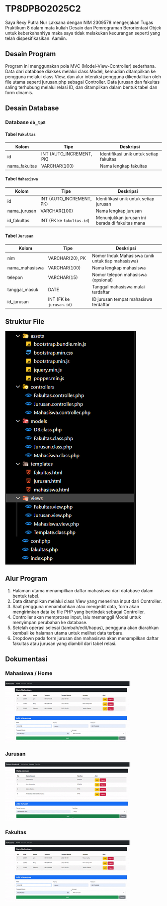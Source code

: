 # TP8DPBO2025C2

Saya Rexy Putra Nur Laksana dengan NIM 2309578 mengerjakan Tugas Praktikum 8 dalam mata kuliah Desain dan Pemrograman Berorientasi Objek untuk keberkahanNya maka saya tidak melakukan kecurangan seperti yang telah dispesifikasikan. Aamiin.

## Desain Program

Program ini menggunakan pola MVC (Model-View-Controller) sederhana. Data dari database diakses melalui class Model, kemudian ditampilkan ke pengguna melalui class View, dan alur interaksi pengguna dikendalikan oleh file utama seperti jurusan.php sebagai Controller. Data jurusan dan fakultas saling terhubung melalui relasi ID, dan ditampilkan dalam bentuk tabel dan form dinamis.

## Desain Database

### Database `db_tp8`


#### Tabel `Fakultas`
| Kolom          | Tipe                      | Deskripsi                               |
| -------------- | ------------------------- | --------------------------------------- |
| id             | INT (AUTO\_INCREMENT, PK) | Identifikasi unik untuk setiap fakultas |
| nama\_fakultas | VARCHAR(100)              | Nama lengkap fakultas                   |

#### Tabel `Mahasiswa`
| Kolom         | Tipe                      | Deskripsi                                       |
| ------------- | ------------------------- | ----------------------------------------------- |
| id            | INT (AUTO\_INCREMENT, PK) | Identifikasi unik untuk setiap jurusan          |
| nama\_jurusan | VARCHAR(100)              | Nama lengkap jurusan                            |
| id\_fakultas  | INT (FK ke `fakultas.id`) | Menunjukkan jurusan ini berada di fakultas mana |


#### Tabel `Jurusan`
| Kolom           | Tipe                     | Deskripsi                                         |
| --------------- | ------------------------ | ------------------------------------------------- |
| nim             | VARCHAR(20), PK          | Nomor Induk Mahasiswa (unik untuk tiap mahasiswa) |
| nama\_mahasiswa | VARCHAR(100)             | Nama lengkap mahasiswa                            |
| telepon         | VARCHAR(15)              | Nomor telepon mahasiswa (opsional)                |
| tanggal\_masuk  | DATE                     | Tanggal mahasiswa mulai terdaftar                 |
| id\_jurusan     | INT (FK ke `jurusan.id`) | ID jurusan tempat mahasiswa terdaftar             |


## Struktur File
![Dokumentasi](Screenshot/Struktur_File.png)

## Alur Program
1. Halaman utama menampilkan daftar mahasiswa dari database dalam bentuk tabel.
2. Data ditampilkan melalui class View yang menerima input dari Controller.
3. Saat pengguna menambahkan atau mengedit data, form akan mengirimkan data ke file PHP yang bertindak sebagai Controller.
4. Controller akan memproses input, lalu memanggil Model untuk menyimpan perubahan ke database.
5. Setelah operasi selesai (tambah/edit/hapus), pengguna akan diarahkan kembali ke halaman utama untuk melihat data terbaru.
6. Dropdown pada form jurusan dan mahasiswa akan menampilkan daftar fakultas atau jurusan yang diambil dari tabel relasi.

## Dokumentasi

### Mahasiswa / Home 
![Dokumentasi](Screenshot/mahasiswa.gif)

### Jurusan
![Dokumentasi](Screenshot/jurusan.gif)

### Fakultas
![Dokumentasi](Screenshot/mahasiswa.gif)
